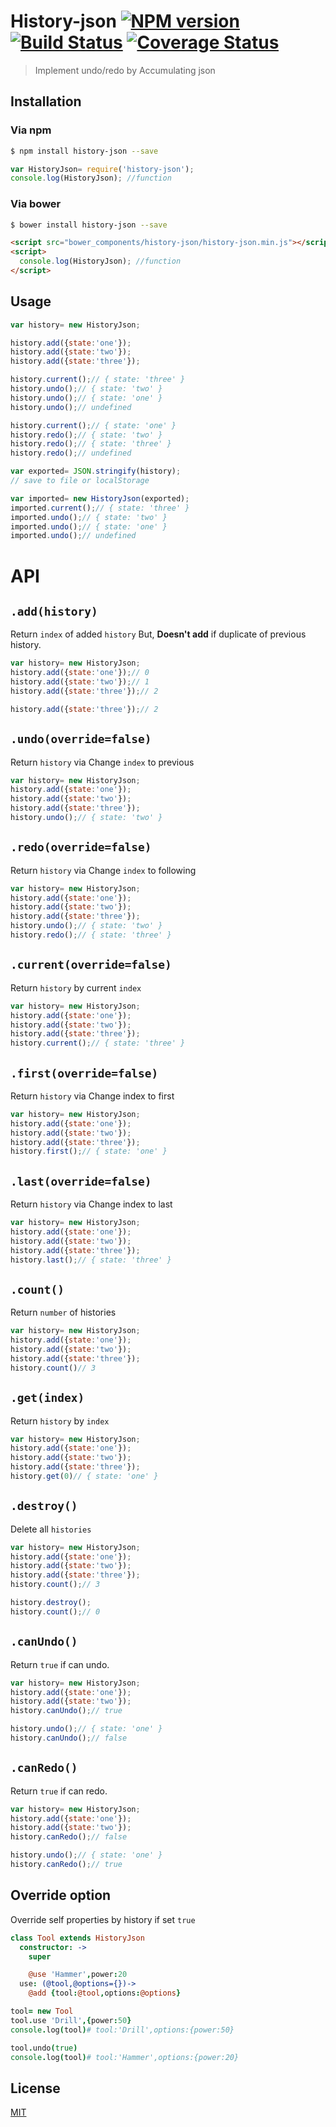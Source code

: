 # History-json [![NPM version][npm-image]][npm] [![Build Status][travis-image]][travis] [![Coverage Status][coveralls-image]][coveralls]

> Implement undo/redo by Accumulating json

## Installation
### Via npm
```bash
$ npm install history-json --save
```
```js
var HistoryJson= require('history-json');
console.log(HistoryJson); //function
```

### Via bower
```bash
$ bower install history-json --save
```
```html
<script src="bower_components/history-json/history-json.min.js"></script>
<script>
  console.log(HistoryJson); //function
</script>
```

## Usage
```js
var history= new HistoryJson;

history.add({state:'one'});
history.add({state:'two'});
history.add({state:'three'});

history.current();// { state: 'three' }
history.undo();// { state: 'two' }
history.undo();// { state: 'one' }
history.undo();// undefined

history.current();// { state: 'one' }
history.redo();// { state: 'two' }
history.redo();// { state: 'three' }
history.redo();// undefined

var exported= JSON.stringify(history);
// save to file or localStorage

var imported= new HistoryJson(exported);
imported.current();// { state: 'three' }
imported.undo();// { state: 'two' }
imported.undo();// { state: 'one' }
imported.undo();// undefined
```

# API
## `.add(history)`
Return `index` of added `history`
But, __Doesn't add__ if duplicate of previous history.

```js
var history= new HistoryJson;
history.add({state:'one'});// 0
history.add({state:'two'});// 1
history.add({state:'three'});// 2

history.add({state:'three'});// 2
```

## `.undo(override=false)`
Return `history` via Change `index` to previous

```js
var history= new HistoryJson;
history.add({state:'one'});
history.add({state:'two'});
history.add({state:'three'});
history.undo();// { state: 'two' }
```

## `.redo(override=false)`
Return `history` via Change `index` to following

```js
var history= new HistoryJson;
history.add({state:'one'});
history.add({state:'two'});
history.add({state:'three'});
history.undo();// { state: 'two' }
history.redo();// { state: 'three' }
```

## `.current(override=false)`
Return `history` by current `index`

```js
var history= new HistoryJson;
history.add({state:'one'});
history.add({state:'two'});
history.add({state:'three'});
history.current();// { state: 'three' }
```

## `.first(override=false)`
Return `history` via Change index to first

```js
var history= new HistoryJson;
history.add({state:'one'});
history.add({state:'two'});
history.add({state:'three'});
history.first();// { state: 'one' }
```

## `.last(override=false)`
Return `history` via Change index to last

```js
var history= new HistoryJson;
history.add({state:'one'});
history.add({state:'two'});
history.add({state:'three'});
history.last();// { state: 'three' }
```

## `.count()`
Return `number` of histories

```js
var history= new HistoryJson;
history.add({state:'one'});
history.add({state:'two'});
history.add({state:'three'});
history.count()// 3
```

## `.get(index)`
Return `history` by `index`

```js
var history= new HistoryJson;
history.add({state:'one'});
history.add({state:'two'});
history.add({state:'three'});
history.get(0)// { state: 'one' }
```

## `.destroy()`
Delete all `histories`

```js
var history= new HistoryJson;
history.add({state:'one'});
history.add({state:'two'});
history.add({state:'three'});
history.count();// 3

history.destroy();
history.count();// 0
```

## `.canUndo()`
Return `true` if can undo.

```js
var history= new HistoryJson;
history.add({state:'one'});
history.add({state:'two'});
history.canUndo();// true

history.undo();// { state: 'one' }
history.canUndo();// false
```

## `.canRedo()`
Return `true` if can redo.

```js
var history= new HistoryJson;
history.add({state:'one'});
history.add({state:'two'});
history.canRedo();// false

history.undo();// { state: 'one' }
history.canRedo();// true
```

## Override option
Override self properties by history if set `true`

```coffee
class Tool extends HistoryJson
  constructor: ->
    super

    @use 'Hammer',power:20
  use: (@tool,@options={})->
    @add {tool:@tool,options:@options}

tool= new Tool
tool.use 'Drill',{power:50}
console.log(tool)# tool:'Drill',options:{power:50}

tool.undo(true)
console.log(tool)# tool:'Hammer',options:{power:20}
```

License
---
[MIT][License]

[License]: http://59naga.mit-license.org/

[npm-image]:https://img.shields.io/npm/v/history-json.svg?style=flat-square
[npm]: https://npmjs.org/package/history-json
[travis-image]: http://img.shields.io/travis/59naga/history-json.svg?style=flat-square
[travis]: https://travis-ci.org/59naga/history-json
[coveralls-image]: http://img.shields.io/coveralls/59naga/history-json.svg?style=flat-square
[coveralls]: https://coveralls.io/r/59naga/history-json?branch=master